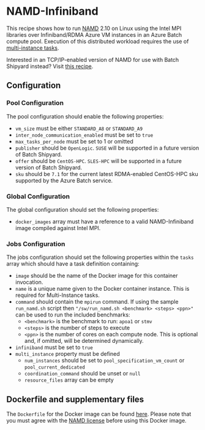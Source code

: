 # NAMD-Infiniband
This recipe shows how to run [NAMD](http://www.ks.uiuc.edu/Research/namd/)
2.10 on Linux using the Intel MPI libraries over Infiniband/RDMA Azure VM
instances in an Azure Batch compute pool. Execution of this distributed
workload requires the use of
[multi-instance tasks](../docs/80-batch-shipyard-multi-instance-tasks.md).

Interested in an TCP/IP-enabled version of NAMD for use with Batch Shipyard
instead? Visit [this recipe](../NAMD-TCP).

## Configuration
### Pool Configuration
The pool configuration should enable the following properties:
* `vm_size` must be either `STANDARD_A8` or `STANDARD_A9`
* `inter_node_communication_enabled` must be set to `true`
* `max_tasks_per_node` must be set to 1 or omitted
* `publisher` should be `OpenLogic`. `SUSE` will be supported in a future
version of Batch Shipyard.
* `offer` should be `CentOS-HPC`. `SLES-HPC` will be supported in a future
version of Batch Shipyard.
* `sku` should be `7.1` for the current latest RDMA-enabled CentOS-HPC sku
supported by the Azure Batch service.

### Global Configuration
The global configuration should set the following properties:
* `docker_images` array must have a reference to a valid NAMD-Infiniband
image compiled against Intel MPI.

### Jobs Configuration
The jobs configuration should set the following properties within the `tasks`
array which should have a task definition containing:
* `image` should be the name of the Docker image for this container invocation.
* `name` is a unique name given to the Docker container instance. This is
required for Multi-Instance tasks.
* `command` should contain the `mpirun` command. If using the sample
`run_namd.sh` script then `"/sw/run_namd.sh <benchmark> <steps> <ppn>"`
can be used to run the included benchmarks:
  * `<benchmark>` is the benchmark to run: `apoa1` or `stmv`
  * `<steps>` is the number of steps to execute
  * `<ppn>` is the number of cores on each compute node. This is optional
    and, if omitted, will be determined dynamically.
* `infiniband` must be set to `true`
* `multi_instance` property must be defined
  * `num_instances` should be set to `pool_specification_vm_count` or
    `pool_current_dedicated`
  * `coordination_command` should be unset or `null`
  * `resource_files` array can be empty

## Dockerfile and supplementary files
The `Dockerfile` for the Docker image can be found [here](./docker). Please
note that you must agree with the
[NAMD license](http://www.ks.uiuc.edu/Research/namd/license.html) before
using this Docker image.
